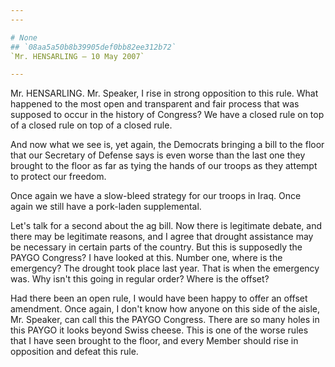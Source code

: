 ```yaml
---
---

# None
## `08aa5a50b8b39905def0bb82ee312b72`
`Mr. HENSARLING — 10 May 2007`

---
```



Mr. HENSARLING. Mr. Speaker, I rise in strong opposition to this 
rule. What happened to the most open and transparent and fair process 
that was supposed to occur in the history of Congress? We have a closed 
rule on top of a closed rule on top of a closed rule.

And now what we see is, yet again, the Democrats bringing a bill to 
the floor that our Secretary of Defense says is even worse than the 
last one they brought to the floor as far as tying the hands of our 
troops as they attempt to protect our freedom.

Once again we have a slow-bleed strategy for our troops in Iraq. Once 
again we still have a pork-laden supplemental.

Let's talk for a second about the ag bill. Now there is legitimate 
debate, and there may be legitimate reasons, and I agree that drought 
assistance may be necessary in certain parts of the country. But this 
is supposedly the PAYGO Congress? I have looked at this. Number one, 
where is the emergency? The drought took place last year. That is when 
the emergency was. Why isn't this going in regular order? Where is the 
offset?

Had there been an open rule, I would have been happy to offer an 
offset amendment. Once again, I don't know how anyone on this side of 
the aisle, Mr. Speaker, can call this the PAYGO Congress. There are so 
many holes in this PAYGO it looks beyond Swiss cheese. This is one of 
the worse rules that I have seen brought to the floor, and every Member 
should rise in opposition and defeat this rule.